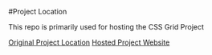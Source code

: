 #Project Location

This repo is primarily used for hosting the CSS Grid Project

[Original Project Location](https://github.com/Akshay199456/100DaysOfCode/tree/master/Topics/CSS%20Grid)
[Hosted Project Website](https://akshay199456.github.io/100DaysOfCode-CSSGridProject/)